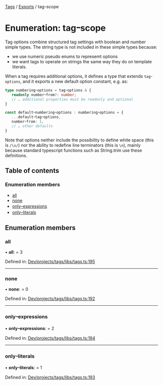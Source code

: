 [Tags](../README.md) / [Exports](../modules.md) / tagｰscope

# Enumeration: tagｰscope

Tag options combine structured tag settings with boolean and number simple types.
The string type is not included in these simple types because:
- we use numeric pseudo enums to represemt options
- we want tags to operate on strings the same way they do on template literals.

When a tag requires additional options, it defines a type that extends `tagｰoptions`,
and it exports a new default option constant, e.g. as:

```typescript
type numberingｰoptions = tagｰoptions & {
   readonly numberｰfrom?: number;
   // … additional properties must be readonly and optional
}

const defaultｰnumberingｰoptions : numberingｰoptions = {
   ...defaultｰtagｰoptions,
   numberｰfrom: 1,
   // … other defaults
}
```
Note that options neither include the possibility to define white space (this is `/\s/`)
nor the ability to redefine line terminators (this is `\n`), mainly because standard typescript functions
such as String.trim use these definitions.

## Table of contents

### Enumeration members

- [all](tag_scope.md#all)
- [none](tag_scope.md#none)
- [onlyｰexpressions](tag_scope.md#onlyｰexpressions)
- [onlyｰliterals](tag_scope.md#onlyｰliterals)

## Enumeration members

### all

• **all**: = 3

Defined in: [Dev/projects/tags/libs/tags.ts:195](https://github.com/jr-grenoble/tags/blob/75a1afd/libs/tags.ts#L195)

___

### none

• **none**: = 0

Defined in: [Dev/projects/tags/libs/tags.ts:192](https://github.com/jr-grenoble/tags/blob/75a1afd/libs/tags.ts#L192)

___

### onlyｰexpressions

• **onlyｰexpressions**: = 2

Defined in: [Dev/projects/tags/libs/tags.ts:194](https://github.com/jr-grenoble/tags/blob/75a1afd/libs/tags.ts#L194)

___

### onlyｰliterals

• **onlyｰliterals**: = 1

Defined in: [Dev/projects/tags/libs/tags.ts:193](https://github.com/jr-grenoble/tags/blob/75a1afd/libs/tags.ts#L193)
